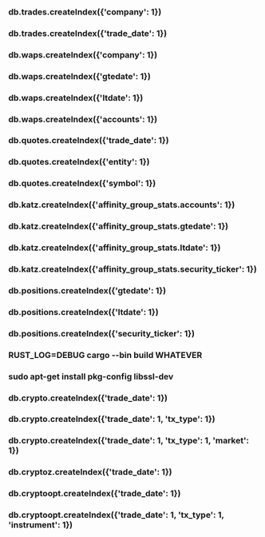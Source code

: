 ### db.trades.createIndex({'company': 1})
### db.trades.createIndex({'trade_date': 1})
### db.waps.createIndex({'company': 1})
### db.waps.createIndex({'gtedate': 1})
### db.waps.createIndex({'ltdate': 1})
### db.waps.createIndex({'accounts': 1})
### db.quotes.createIndex({'trade_date': 1})
### db.quotes.createIndex({'entity': 1})
### db.quotes.createIndex({'symbol': 1})
### db.katz.createIndex({'affinity_group_stats.accounts': 1})
### db.katz.createIndex({'affinity_group_stats.gtedate': 1})
### db.katz.createIndex({'affinity_group_stats.ltdate': 1})
### db.katz.createIndex({'affinity_group_stats.security_ticker': 1})
### db.positions.createIndex({'gtedate': 1})
### db.positions.createIndex({'ltdate': 1})
### db.positions.createIndex({'security_ticker': 1})
### RUST_LOG=DEBUG cargo --bin build WHATEVER
### sudo apt-get install pkg-config libssl-dev
### db.crypto.createIndex({'trade_date': 1})
### db.crypto.createIndex({'trade_date': 1, 'tx_type': 1})
### db.crypto.createIndex({'trade_date': 1, 'tx_type': 1, 'market': 1})
### db.cryptoz.createIndex({'trade_date': 1})
### db.cryptoopt.createIndex({'trade_date': 1})
### db.cryptoopt.createIndex({'trade_date': 1, 'tx_type': 1, 'instrument': 1})
